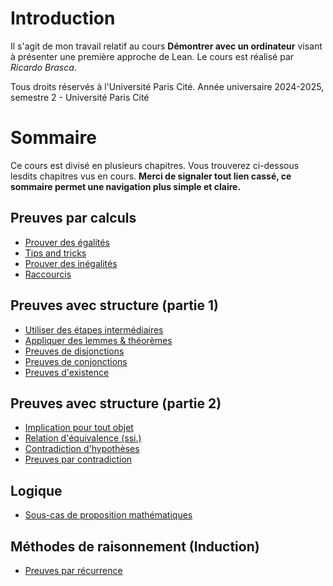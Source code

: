 # Introduction

Il s'agit de mon travail relatif au cours **Démontrer avec un ordinateur** visant à présenter une première approche de Lean. Le cours est réalisé par *Ricardo Brasca*. 

Tous droits réservés à l'Université Paris Cité.
Année universaire 2024-2025, semestre 2 - Université Paris Cité

# Sommaire

Ce cours est divisé en plusieurs chapitres. Vous trouverez ci-dessous lesdits chapitres vus en cours.
**Merci de signaler tout lien cassé, ce sommaire permet une navigation plus simple et claire.**

## Preuves par calculs
- [Prouver des égalités](02_Proving_Equalities_in_Lean.lean)
- [Tips and tricks](03_Tips_and_Tricks)
- [Prouver des inégalités](04_Proving_Inequalities.lean)
- [Raccourcis](05_A_Shortcut)

## Preuves avec structure (partie 1)
- [Utiliser des étapes intermédiaires](01_Intermediate_Steps.lean)
- [Appliquer des lemmes & théorèmes](02_Invoking_Lemmas.lean)
- [Preuves de disjonctions](03_Or.lean)
- [Preuves de conjonctions](04_And.lean)
- [Preuves d'existence](05_Exists.lean)

## Preuves avec structure (partie 2)
- [Implication pour tout objet](01_Forall_Implies.lean)
- [Relation d'équivalence (ssi.)](02_Iff.lean)
- [Contradiction d'hypothèses](04_Contradictory_Hypotheses.lean)
- [Preuves par contradiction](05_Proofs_by_Contradiction.lean)

## Logique
- [Sous-cas de proposition mathématiques](02_Excluded_Middle.lean)

## Méthodes de raisonnement (Induction)
- [Preuves par récurrence](01_Induction.lean)
